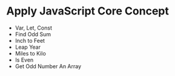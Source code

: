 <h1>Apply JavaScript Core Concept</h1>

<ul>
    <li>Var, Let, Const</li>
    <li>Find Odd Sum</li>
    <li>Inch to Feet</li> 
    <li>Leap Year</li>
    <li>Miles to Kilo</li>
    <li>Is Even</li>
    <li>Get Odd Number An Array</li>
</ul>
